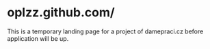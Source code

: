 oplzz.github.com/
================

This is a temporary landing page for a project of damepraci.cz before application will be up.